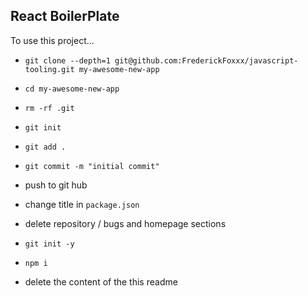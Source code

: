 ## React BoilerPlate

To use this project...

- `git clone --depth=1 git@github.com:FrederickFoxxx/javascript-tooling.git my-awesome-new-app`

- `cd my-awesome-new-app`

- `rm -rf .git`

- `git init`

- `git add .`

- `git commit -m "initial commit"`

- push to git hub

- change title in `package.json`

- delete repository / bugs and homepage sections

- `git init -y`

- `npm i`

- delete the content of the this readme
